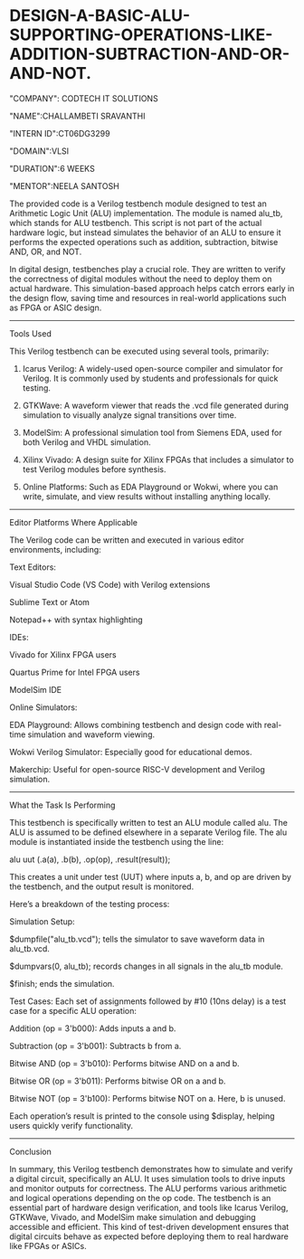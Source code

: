 # DESIGN-A-BASIC-ALU-SUPPORTING-OPERATIONS-LIKE-ADDITION-SUBTRACTION-AND-OR-AND-NOT.

"COMPANY": CODTECH IT SOLUTIONS

"NAME":CHALLAMBETI SRAVANTHI

"INTERN ID":CT06DG3299

"DOMAIN":VLSI

"DURATION":6 WEEKS

"MENTOR":NEELA SANTOSH




The provided code is a Verilog testbench module designed to test an Arithmetic Logic Unit (ALU) implementation. The module is named alu_tb, which stands for ALU testbench. This script is not part of the actual hardware logic, but instead simulates the behavior of an ALU to ensure it performs the expected operations such as addition, subtraction, bitwise AND, OR, and NOT.

In digital design, testbenches play a crucial role. They are written to verify the correctness of digital modules without the need to deploy them on actual hardware. This simulation-based approach helps catch errors early in the design flow, saving time and resources in real-world applications such as FPGA or ASIC design.


---

Tools Used

This Verilog testbench can be executed using several tools, primarily:

1. Icarus Verilog: A widely-used open-source compiler and simulator for Verilog. It is commonly used by students and professionals for quick testing.


2. GTKWave: A waveform viewer that reads the .vcd file generated during simulation to visually analyze signal transitions over time.


3. ModelSim: A professional simulation tool from Siemens EDA, used for both Verilog and VHDL simulation.


4. Xilinx Vivado: A design suite for Xilinx FPGAs that includes a simulator to test Verilog modules before synthesis.


5. Online Platforms: Such as EDA Playground or Wokwi, where you can write, simulate, and view results without installing anything locally.




---

Editor Platforms Where Applicable

The Verilog code can be written and executed in various editor environments, including:

Text Editors:

Visual Studio Code (VS Code) with Verilog extensions

Sublime Text or Atom

Notepad++ with syntax highlighting


IDEs:

Vivado for Xilinx FPGA users

Quartus Prime for Intel FPGA users

ModelSim IDE


Online Simulators:

EDA Playground: Allows combining testbench and design code with real-time simulation and waveform viewing.

Wokwi Verilog Simulator: Especially good for educational demos.

Makerchip: Useful for open-source RISC-V development and Verilog simulation.




---

What the Task Is Performing

This testbench is specifically written to test an ALU module called alu. The ALU is assumed to be defined elsewhere in a separate Verilog file. The alu module is instantiated inside the testbench using the line:

alu uut (.a(a), .b(b), .op(op), .result(result));

This creates a unit under test (UUT) where inputs a, b, and op are driven by the testbench, and the output result is monitored.

Here’s a breakdown of the testing process:

Simulation Setup:

$dumpfile("alu_tb.vcd"); tells the simulator to save waveform data in alu_tb.vcd.

$dumpvars(0, alu_tb); records changes in all signals in the alu_tb module.

$finish; ends the simulation.


Test Cases: Each set of assignments followed by #10 (10ns delay) is a test case for a specific ALU operation:

Addition (op = 3'b000): Adds inputs a and b.

Subtraction (op = 3'b001): Subtracts b from a.

Bitwise AND (op = 3'b010): Performs bitwise AND on a and b.

Bitwise OR (op = 3'b011): Performs bitwise OR on a and b.

Bitwise NOT (op = 3'b100): Performs bitwise NOT on a. Here, b is unused.



Each operation’s result is printed to the console using $display, helping users quickly verify functionality.


---

Conclusion

In summary, this Verilog testbench demonstrates how to simulate and verify a digital circuit, specifically an ALU. It uses simulation tools to drive inputs and monitor outputs for correctness. The ALU performs various arithmetic and logical operations depending on the op code. The testbench is an essential part of hardware design verification, and tools like Icarus Verilog, GTKWave, Vivado, and ModelSim make simulation and debugging accessible and efficient. This kind of test-driven development ensures that digital circuits behave as expected before deploying them to real hardware like FPGAs or ASICs.

